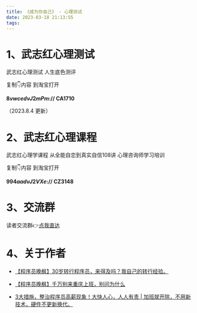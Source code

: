 ```yaml
---
title: 《成为你自己》 - 心理测试
date: 2023-03-18 21:13:55
tags:
---
```



# 1、武志红心理测试


武志红心理测试 人生底色测评

复制👇内容 到淘宝打开

**8$vwcedvJ2mPm$:// CA1710**

（2023.8.4 更新）

# 2、武志红心理课程

武志红心理学课程 从全能自恋到真实自信108讲 心理咨询师学习培训

复制👇内容 到淘宝打开

**9$94aadvJ2VXe$:// CZ3148**

# 3、交流群

读者交流群👉[点我直达](https://mp.weixin.qq.com/s/B1V6KeXc7IOEB8DgXLWv3g)

# 4、关于作者

- [【程序员晚枫】30岁转行程序员，来得及吗？我自己的转行经验。](https://www.bilibili.com/video/BV1Nr4y1B76X/)

- [【程序员晚枫】千万别来重庆上班，别问为什么](https://www.bilibili.com/video/BV1aD4y1N7ai/)

- [3大措施，整治程序员高薪现象！大快人心，人人有责 | 加班就开除，不用新技术，硬件不更新换代。](https://www.bilibili.com/video/BV1sd4y1c7T9/)